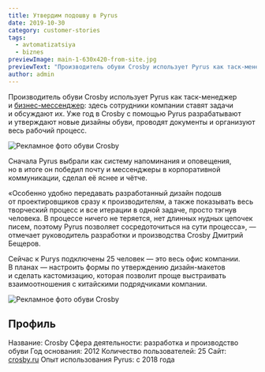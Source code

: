 ```yaml
---
title: Утвердим подошву в Pyrus
date: 2019-10-30
category: customer-stories
tags:
  - avtomatizatsiya
  - biznes
previewImage: main-1-630x420-from-site.jpg
previewText: "Производитель обуви Crosby использует Pyrus как таск-менеджер и бизнес-мессенджер: здесь сотрудники компании ставят задачи и обсуждают их. Уже год в Crosby с помощью Pyrus разрабатывают и утверждают новые дизайны обуви, проводят документы и организуют весь рабочий процесс."
author: admin
---
```

Производитель обуви Crosby использует Pyrus как таск-менеджер и [бизнес-мессенджер](https://pyrus.com/ru/product): здесь сотрудники компании ставят задачи и обсуждают их. Уже год в Crosby с помощью Pyrus разрабатывают и утверждают новые дизайны обуви, проводят документы и организуют весь рабочий процесс.

![Рекламное фото обуви Crosby](crosby-02.webp)

Сначала Pyrus выбрали как систему напоминания и оповещения, но в итоге он победил почту и мессенджеры в корпоративной коммуникации, сделал её яснее и чётче.

«Особенно удобно передавать разработанный дизайн подошв от проектировщиков сразу к производителям, а также показывать весь творческий процесс и все итерации в одной задаче, просто тэгнув человека. В процессе ничего не теряется, нет длинных нудных цепочек писем, поэтому Pyrus позволяет сосредоточиться на сути процесса», — отмечает руководитель разработки и производства Crosby Дмитрий Бещеров.

Сейчас к Purys подключены 25 человек — это весь офис компании. В планах — настроить формы по утверждению дизайн-макетов и сделать кастомизацию, которая позволит проще выстраивать взаимоотношения с китайскими подрядчиками компании.

![Рекламное фото обуви Crosby](crosby-01.webp)

## Профиль

Название: Crosby Сфера деятельности: разработка и производство обуви Год основания: 2012 Количество пользователей: 25 Сайт: [crosby.ru](https://crosby.ru/) Опыт использования Pyrus: с 2018 года